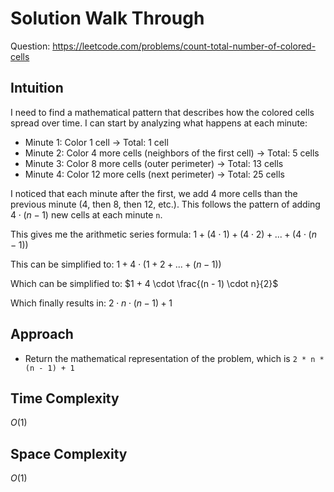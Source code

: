# Solution Walk Through
Question: https://leetcode.com/problems/count-total-number-of-colored-cells

## Intuition
I need to find a mathematical pattern that describes how the colored cells spread over time. I can start by analyzing what happens at each minute:

- Minute 1: Color 1 cell -> Total: 1 cell
- Minute 2: Color 4 more cells (neighbors of the first cell) -> Total: 5 cells
- Minute 3: Color 8 more cells (outer perimeter) -> Total: 13 cells
- Minute 4: Color 12 more cells (next perimeter) -> Total: 25 cells

I noticed that each minute after the first, we add 4 more cells than the previous minute (4, then 8, then 12, etc.). This follows the pattern of adding $4 \cdot (n - 1)$ new cells at each minute `n`.

This gives me the arithmetic series formula: $1 + (4 \cdot 1) + (4 \cdot 2) + ... + (4 \cdot (n − 1))$

This can be simplified to: $1 + 4 \cdot (1 + 2 + ... + (n − 1))$

Which can be simplified to: $1 + 4 \cdot \frac{(n - 1) \cdot n}{2}$

Which finally results in: $2 \cdot n \cdot (n - 1) + 1$

## Approach
- Return the mathematical representation of the problem, which is `2 * n * (n - 1) + 1`

## Time Complexity
$O(1)$

## Space Complexity
$O(1)$